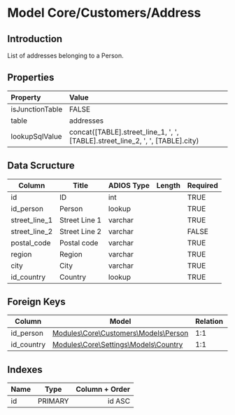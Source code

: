 # Model Core/Customers/Address

## Introduction

List of addresses belonging to a Person.

## Properties

| Property        | Value                                                                                |
| :-------------- | :----------------------------------------------------------------------------------- |
| isJunctionTable | FALSE                                                                                |
| table           | addresses                                                                            |
| lookupSqlValue  | concat([TABLE].street_line_1, ', ', [TABLE].street_line_2, ', ', [TABLE].city) |

## Data Scructure

| Column        | Title         | ADIOS Type | Length | Required |
| ------------- | ------------- | ---------- | ------ | -------- |
| id            | ID            | int        |        | TRUE     |
| id_person     | Person        | lookup     |        | TRUE     |
| street_line_1 | Street Line 1 | varchar    |        | TRUE     |
| street_line_2 | Street Line 2 | varchar    |        | FALSE    |
| postal_code   | Postal code   | varchar    |        | TRUE     |
| region        | Region        | varchar    |        | TRUE     |
| city          | City          | varchar    |        | TRUE     |
| id_country    | Country       | lookup     |        | TRUE     |

## Foreign Keys

| Column     | Model                                                                    | Relation | OnUpdate | OnDelete |
| ---------- | ------------------------------------------------------------------------ | -------- | -------- | -------- |
| id_person  | [Modules\Core\Customers\Models\Person](person.md../modules/core/customers/models/Person.md)                        | 1:1      | Cascade  | Restrict |
| id_country | [Modules\Core\Settings\Models\Country](../../Settings/Models/Country.mds/models/Country.md) | 1:1      | Cascade  | Restrict |

## Indexes

| Name |  Type   | Column + Order |
| :--- | :-----: | -------------: |
| id   | PRIMARY |         id ASC |
